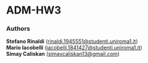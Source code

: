# ADM-HW3


### Authors 
**Stefano Rinaldi** (rinaldi.1945551@studenti.uniroma1.it) <br>
**Mario Iacobelli** (iacobelli.1841427@studenti.uniroma1.it) <br>
**Simay Caliskan** (simaycaliskan13@gmail.com) <br>
